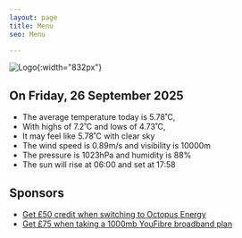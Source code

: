 ```yaml
---
layout: page
title: Menu
seo: Menu

---
```


![Logo](/images/logo.jpg){:width="832px"}

<!-- weather_marker starts -->
## On Friday, 26 September 2025

- The average temperature today is 5.78˚C,
- With highs of 7.2˚C and lows of 4.73˚C,
- It may feel like 5.78˚C with clear sky
- The wind speed is 0.89m/s and visibility is 10000m
- The pressure is 1023hPa and humidity is 88%
- The sun will rise at 06:00 and set at 17:58

<!-- weather_marker ends -->

## Sponsors

- [Get £50 credit when switching to Octopus Energy](https://bit.ly/3oD1nnS)
- [Get £75 when taking a 1000mb YouFibre broadband plan](https://aklam.io/91zWhU?)
